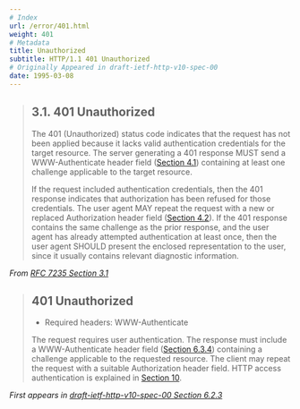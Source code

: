 ```yaml
---
# Index
url: /error/401.html
weight: 401
# Metadata
title: Unauthorized
subtitle: HTTP/1.1 401 Unauthorized
# Originally Appeared in draft-ietf-http-v10-spec-00
date: 1995-03-08
---
```


> ## 3.1.  401 Unauthorized
>
> The 401 (Unauthorized) status code indicates that the request has not
> been applied because it lacks valid authentication credentials for
> the target resource.  The server generating a 401 response MUST send
> a WWW-Authenticate header field
> ([Section 4.1](https://tools.ietf.org/html/rfc7235#section-4.1))
> containing at least one
> challenge applicable to the target resource.
>
> If the request included authentication credentials, then the 401
> response indicates that authorization has been refused for those
> credentials.  The user agent MAY repeat the request with a new or
> replaced Authorization header field
> ([Section 4.2](https://tools.ietf.org/html/rfc7235#section-4.2)).
> If the 401
> response contains the same challenge as the prior response, and the
> user agent has already attempted authentication at least once, then
> the user agent SHOULD present the enclosed representation to the
> user, since it usually contains relevant diagnostic information.

<cite>From [RFC 7235 Section 3.1](https://tools.ietf.org/html/rfc7235#section-3.1)</cite>

> ## 401 Unauthorized
>
> - Required headers: WWW-Authenticate
>
> The request requires user authentication. The response must include
> a WWW-Authenticate header field
> ([Section 6.3.4](https://tools.ietf.org/html/draft-ietf-http-v10-spec-00#section-6.3.4))
> containing a
> challenge applicable to the requested resource. The client may
> repeat the request with a suitable Authorization header field. HTTP
> access authentication is explained in
> [Section 10](https://tools.ietf.org/html/draft-ietf-http-v10-spec-00#section-10).

<cite>First appears in [draft-ietf-http-v10-spec-00 Section 6.2.3](https://tools.ietf.org/html/draft-ietf-http-v10-spec-00#section-6.2.3)</cite>
